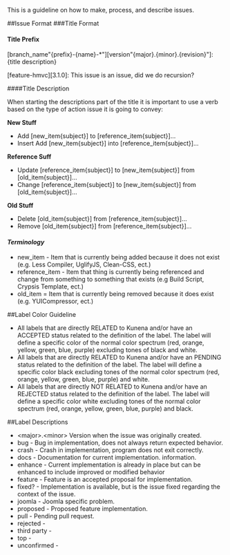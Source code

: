 This is a guideline on how to make, process, and describe issues.

##Issue Format
###Title Format
#### Title Prefix
[branch_name"{prefix}-{name}-*"][version"{major}.{minor}.{revision}"]: {title description}

[feature-hmvc][3.1.0]: This issue is an issue, did we do recursion?

####Title Description

When starting the descriptions part of the title it is important to use a verb based on the type of action issue it is going to convey:

**New Stuff**
* Add [new_item{subject}] to [reference_item{subject}]...
* Insert Add [new_item{subject}] into [reference_item{subject}]...

**Reference Suff**
* Update [reference_item{subject}] to [new_item{subject}] from [old_item{subject}]...
* Change [reference_item{subject}] to [new_item{subject}] from [old_item{subject}]...

**Old Stuff**
* Delete [old_item{subject}] from [reference_item{subject}]...
* Remove [old_item{subject}] from [reference_item{subject}]...

#### _Terminology_
* new_item - Item that is currently being added because it does not exist (e.g. Less Compiler, UglifyJS, Clean-CSS, ect.)
* reference_item - Item that thing is currently being referenced and change from something to something that exists (e.g Build Script, Crypsis Template, ect.)
* old_item = Item that is currently being removed because it does exist (e.g. YUICompressor, ect.)

##Label Color Guideline
* All labels that are directly RELATED to Kunena and/or have an ACCEPTED status related to the definition of the label. The label will define a specific color of the normal color spectrum (red, orange, yellow, green, blue, purple) excluding tones of black and white.
* All labels that are directly RELATED to Kunena and/or have an PENDING status related to the definition of the label. The label will define a specific color black excluding tones of the normal color spectrum (red, orange, yellow, green, blue, purple) and white.
* All labels that are directly NOT RELATED to Kunena and/or have an REJECTED status related to the definition of the label.  The label will define a specific color white excluding tones of the normal color spectrum (red, orange, yellow, green, blue, purple) and black.

##Label Descriptions
* \<major\>.\<minor\> Version when the issue was originally created.
* bug - Bug in implementation, does not always return expected behavior.
* crash - Crash in implementation, program does not exit correctly.
* docs - Documentation for current implementation.
information.
* enhance - Current implementation is already in place but can be enhanced to include improved or modified behavior 
* feature - Feature is an accepted proposal for implementation.
* fixed? - Implementation is available, but is the issue fixed regarding the context of the issue.
* joomla - Joomla specific problem.
* proposed - Proposed feature implementation.
* pull - Pending pull request.
* rejected - 
* third party - 
* top -
* unconfirmed - 
